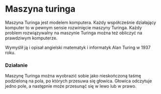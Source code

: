 # Maszyna turinga

Maszyna Turinga jest modelem komputera. Każdy współcześnie działający komputer
to w pewnym sensie rozwinięcie maszyny Turinga. Każdy problem rozwiązywalny na
maszynie Turinga można też obliczyć na prawdziwym komputerze.

Wymyślił ją i opisał angielski matematyk i informatyk Alan Turing w 1937 roku.

### Działanie

Maszynę Turinga można wyobrazić sobie jako nieskończoną taśmę podzieloną na
pola, po których przesuwa się głowica. Głowica odczytuje jedno pole, a
następnie może przesunąć się w lewo lub w prawo.
